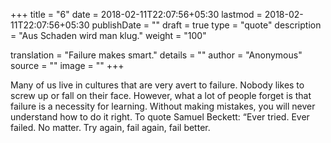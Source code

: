 +++
title        = "6"
date         = 2018-02-11T22:07:56+05:30
lastmod      = 2018-02-11T22:07:56+05:30
publishDate  = ""
draft        = true
type         = "quote"
description  = "Aus Schaden wird man klug."
weight       = "100"

translation  = "Failure makes smart."
details      = ""
author       = "Anonymous"
source       = ""
image        = ""
+++

Many of us live in cultures that are very avert to failure. Nobody likes
to screw up or fall on their face. However, what a lot of people forget is
that failure is a necessity for learning. Without making mistakes, you will
never understand how to do it right. To quote Samuel Beckett: “Ever tried.
Ever failed. No matter. Try again, fail again, fail better.
